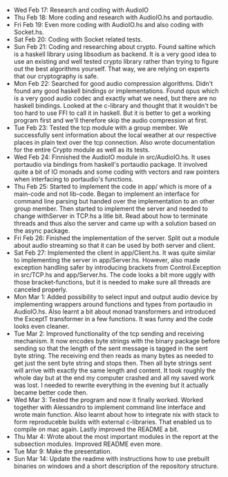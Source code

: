 * Wed Feb 17: Research and coding with AudioIO
* Thu Feb 18: More coding and research with AudioIO.hs and portaudio.
* Fri Feb 19: Even more coding with AudioIO.hs and also coding with Socket.hs.
* Sat Feb 20: Coding with Socket related tests.
* Sun Feb 21: Coding and researching about crypto. Found saltine which is a haskell library using libsodium as backend. It is a very good idea to use an existing and well tested crypto library rather than trying to figure out the best algorithms yourself. That way, we are relying on experts that our cryptography is safe.
* Mon Feb 22: Searched for good audio compression algorithms. Didn't found any good haskell bindings or implementations. Found opus which is a very good audio codec and exactly what we need, but there are no haskell bindings. Looked at the c-library and thought that it wouldn't be too hard to use FFI to call it in haskell. But it is better to get a working program first and we'll therefore skip the audio compression at first.
* Tue Feb 23: Tested the tcp module with a group member. We successfully sent information about the local weather at our respective places in plain text over the tcp connection.
            Also wrote documentation for the entire Crypto module as well as its tests.
* Wed Feb 24: Finnished the AudioIO module in src/AudioIO.hs.
            It uses portaudio via bindings from haskell's portaudio package.
            It involved quite a bit of IO monads and some coding with vectors and raw pointers when interfacing to portaudio's functions.
* Thu Feb 25: Started to implement the code in app/ which is more of a main-code and not lib-code.
              Began to implement an interface for command line parsing but handed over the implementation to an other group member.
              Then started to implement the server and needed to change withServer in TCP.hs a litle bit.
              Read about how to terminate threads and thus also the server and came up with a solution based on the async package.
* Fri Feb 26: Finished the implementation of the server.
              Split out a module about audio streaming so that it can be used by both server and client.
* Sat Feb 27: Implemented the client in app/Client.hs.
              It was quite similar to implementing the server in app/Server.hs.
              However, also made exception handling safer by introducing brackets from Control.Exception in src/TCP.hs and app/Server.hs.
              The code looks a bit more uggly with those bracket-functions, but it is needed to make sure all threads are canceled properly.
* Mon Mar 1: Added possibility to select input and output audio device by implementing wrappers around functions and types from portaudio in AudioIO.hs.
             Also learnt a bit about monad transformers and introduced the ExceptT transformer in a few functions. It was funny and the code looks even cleaner.
* Tue Mar 2: Improved functionality of the tcp sending and receiving mechanism.
             It now encodes byte strings with the binary package before sending so that the length of the sent message is tagged in the sent byte string.
             The receiving end then reads as many bytes as needed to get just the sent byte string and stops then.
             Then all byte strings sent will arrive with exactly the same length and content.
             It took roughly the whole day but at the end my computer crashed and all my saved work was lost.
             I needed to rewrite  everything in the evening but it actually became better code then.
* Wed Mar 3: Tested the program and now it finally worked.
             Worked together with Alessandro to implement command line interface and wrote main function.
             Also learnt about how to integrate nix with stack to form reproduceble builds with external c-libraries.
             That enabled us to compile on mac again.
             Lastly improved the README a bit.
* Thu Mar 4: Wrote about the most important modules in the report at the subsection modules.
             Improved README even more.
* Tue Mar 9: Make the presentation.
* Sun Mar 14: Update the readme with instructions how to use prebuilt binaries on windows and a short description of the repository structure.
